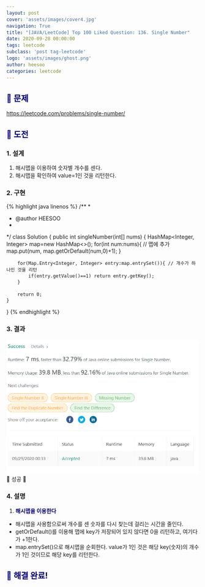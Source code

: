 ```yaml
---
layout: post
cover: 'assets/images/cover4.jpg'
navigation: True
title: "[JAVA/LeetCode] Top 100 Liked Question: 136. Single Number"
date: 2020-09-28 00:00:00
tags: leetcode
subclass: 'post tag-leetcode'
logo: 'assets/images/ghost.png'
author: heesoo
categories: leetcode
---
```

## <span style="color:navy">👀 문제</span>
<https://leetcode.com/problems/single-number/>

## <span style="color:navy">👊 도전</span>

### 1. 설계
1. 해시맵을 이용하여 숫자별 개수를 센다.
2. 해시맵을 확인하여 value=1인 것을 리턴한다.

### 2. 구현 
{% highlight java linenos %}
/**
 *
 * @author HEESOO
 *
 */
class Solution {
    public int singleNumber(int[] nums) {
        HashMap<Integer, Integer> map=new HashMap<>();
        for(int num:nums){ // 맵에 추가
            map.put(num, map.getOrDefault(num,0)+1);
        }
        
        for(Map.Entry<Integer, Integer> entry:map.entrySet()){ // 개수가 하나인 것을 리턴
            if(entry.getValue()==1) return entry.getKey();
        }
        
        return 0;
    }
}
{% endhighlight %}

### 3. 결과
![실행결과](./assets/images/200928_5.PNG)
🤟 성공 🤟   

### 4. 설명
1. **<span style="color:navy">해시맵을 이용한다</span>**
- 해시맵을 사용함으로써 개수를 센 숫자를 다시 찾는데 걸리는 시간을 줄인다.
- getOrDefault()를 이용해 맵에 key가 저장되어 있지 않다면 0을 리턴하고, 여기다가 +1한다.
- map.entrySet()으로 해시맵을 순회한다. value가 1인 것은 해당 key(숫자)의 개수가 1인 것이므로 해당 key를 리턴한다.
  
## <span style="color:navy">👏 해결 완료!</span>
